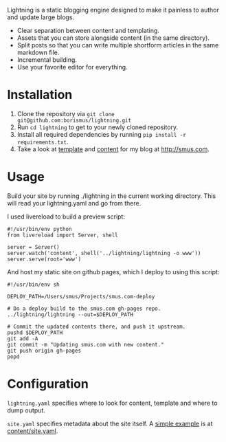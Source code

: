 Lightning is a static blogging engine designed to make it painless to author and
update large blogs. 

- Clear separation between content and templating.
- Assets that you can store alongside content (in the same directory).
- Split posts so that you can write multiple shortform articles in the same
  markdown file.
- Incremental building.
- Use your favorite editor for everything.

# Installation

1. Clone the repository via `git clone git@github.com:borismus/lightning.git`
2. Run `cd lightning` to get to your newly cloned repository.
2. Install all required dependencies by running `pip install -r requirements.txt`.
4. Take a look at [template][] and [content][] for my blog at <http://smus.com>.

[template]: https://github.com/borismus/smus.com-template
[content]: https://github.com/borismus/smus.com

# Usage

Build your site by running ./lightning in the current working directory. This
will read your lightning.yaml and go from there.

I used livereload to build a preview script:

    #!/usr/bin/env python
    from livereload import Server, shell

    server = Server()
    server.watch('content', shell('../lightning/lightning -o www'))
    server.serve(root='www')

And host my static site on github pages, which I deploy to using this script:

    #!/usr/bin/env sh

    DEPLOY_PATH=/Users/smus/Projects/smus.com-deploy

    # Do a deploy build to the smus.com gh-pages repo.
    ../lightning/lightning --out=$DEPLOY_PATH

    # Commit the updated contents there, and push it upstream.
    pushd $DEPLOY_PATH
    git add -A
    git commit -m "Updating smus.com with new content."
    git push origin gh-pages
    popd


# Configuration

`lightning.yaml` specifies where to look for content, template and where
to dump output.

`site.yaml` specifies metadata about the site itself. A [simple
example][site.yaml] is at [content/site.yaml][site.yaml].

[site.yaml]: https://github.com/borismus/smus.com/blob/master/site.yaml
